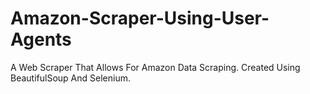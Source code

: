 # Amazon-Scraper-Using-User-Agents
A Web Scraper That Allows For Amazon Data Scraping. Created Using BeautifulSoup And Selenium.
